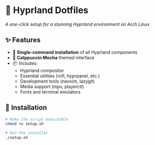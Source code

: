 # 🌌 Hyprland Dotfiles

_A one-click setup for a stunning Hyprland environment on Arch Linux_

<!-- ![Demo](https://user-images.githubusercontent.com/32819582/213942410-1a3a4f1e-1a2e-4e5e-b0c3-1a0e0c7b3a6f.gif)   -->

## ✨ Features

- 🚀 **Single-command installation** of all Hyprland components
- 🎨 **Catppuccin Mocha** themed interface
- 📦 Includes:
  - Hyprland compositor
  - Essential utilities (rofi, hyprpanel, etc.)
  - Development tools (neovim, lazygit)
  - Media support (mpv, playerctl)
  - Fonts and terminal emulators

## 🚀 Installation

```bash
# Make the script executable
chmod +x setup.sh

# Run the installer
./setup.sh
```
